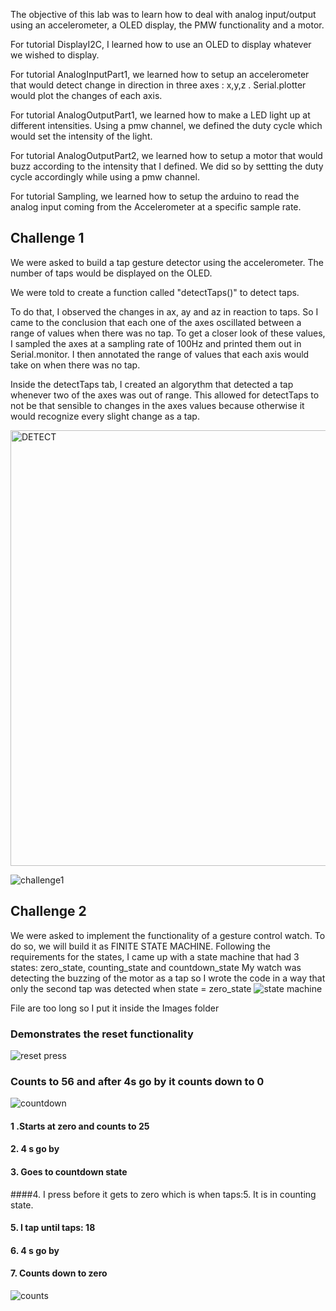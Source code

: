 
The objective of this lab was to learn how to deal with analog input/output using an accelerometer, a OLED display, the PMW functionality and a motor. 

For tutorial DisplayI2C, I learned how to use an OLED to display whatever we wished to display. 

For tutorial AnalogInputPart1, we learned how to setup an accelerometer that would detect change in direction in three axes : x,y,z . Serial.plotter would plot the changes of each axis. 

For tutorial AnalogOutputPart1, we learned how to make a LED light up at different intensities. Using a pmw channel, we defined the duty cycle which would set the intensity of the light. 

For tutorial AnalogOutputPart2, we learned how to setup a motor that would buzz according to the intensity that I defined. We did so by settting the duty cycle accordingly while using a pmw channel. 

For tutorial  Sampling, we learned how to setup the arduino to read the analog input coming from the Accelerometer at a specific sample rate. 

## Challenge 1 

We were asked to build a tap gesture detector using the accelerometer. The number of taps would be displayed on the OLED. 

We were told to create a function called "detectTaps()" to detect taps. 

To do that, I observed the changes in ax, ay and az in reaction to taps. So I came to the conclusion that each one of the axes oscillated between a range of values when there was no tap. To get a closer look of these values, I sampled the axes at a sampling rate of 100Hz and printed them out in Serial.monitor. I then annotated the range of values that each axis would take on when there was no tap. 

Inside the detectTaps tab, I created an algorythm that detected a tap whenever two of the axes was out of range. This allowed for detectTaps to not be that sensible to changes in the axes values because otherwise it would recognize every slight change as a tap. 

<img width="697" alt= "DETECT" src="https://user-images.githubusercontent.com/70724215/115501634-69a8e500-a228-11eb-8af2-9b7eea813871.png">

![challenge1](https://user-images.githubusercontent.com/70724215/115502034-2307ba80-a229-11eb-9363-ca44f503972c.gif)




## Challenge 2

We were asked to implement the functionality of a gesture control watch. 
To do so, we will build it as FINITE STATE MACHINE.
Following the requirements for the states, I came up with a state machine that had 3 states: zero_state, counting_state and countdown_state
My watch was detecting the buzzing of the motor as a tap so I wrote the code in a way that only the second tap was detected when state = zero_state
![state machine](IMG_0036.jpg)

File are too long so I put it inside the Images folder 
### Demonstrates the reset functionality 
![reset press](reset.gif)
### Counts to 56 and after 4s go by it counts down to 0

![countdown](countdown.gif)

#### 1 .Starts at zero and counts to 25
#### 2. 4 s go by
#### 3.  Goes to countdown state 
####4. I press before it gets to zero which is when taps:5. It is in counting state.

#### 5. I tap until taps: 18 
#### 6. 4 s go by
#### 7. Counts down to zero

![counts](counts.gif)
